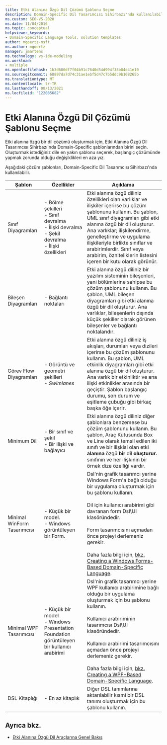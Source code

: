```yaml
---
title: Etki Alanına Özgü Dil Çözümü Şablonu Seçme
description: Domain-Specific Dil Tasarımcısı Sihirbazı'nda kullanılabilen çözüm şablonlarından birini seçerek etki alanına özgü bir dil Domain-Specific öğrenin.
ms.custom: SEO-VS-2020
ms.date: 11/04/2016
ms.topic: conceptual
helpviewer_keywords:
- Domain-Specific Language Tools, solution templates
author: mgoertz-msft
ms.author: mgoertz
manager: jmartens
ms.technology: vs-ide-modeling
ms.workload:
- multiple
ms.openlocfilehash: 1b3d680df7f04b91c7640d54d994f38b84e41e10
ms.sourcegitcommit: 68897da7d74c31ae1ebf5d47c7b5ddc9b108265b
ms.translationtype: MT
ms.contentlocale: tr-TR
ms.lasthandoff: 08/13/2021
ms.locfileid: "122085682"
---
```

# <a name="choosing-a-domain-specific-language-solution-template"></a>Etki Alanına Özgü Dil Çözümü Şablonu Seçme
Etki alanına özgü bir dil çözümü oluşturmak için, Etki Alanına Özgü Dil Tasarımcısı Sihirbazı'nda Domain-Specific şablonlarından birini seçin. Oluşturmak istediğiniz dile en yakın şablonu seçerek, başlangıç çözümünde yapmak zorunda olduğu değişiklikleri en aza yız.

 Aşağıdaki çözüm şablonları, Domain-Specific Dil Tasarımcısı Sihirbazı'nda kullanılabilir.

|Şablon|Özellikler|Açıklama|
|-|-|-|
|Sınıf Diyagramları|- Bölme şekilleri<br />- Sınıf devralma<br />- İlişki devralma<br />- Şekil devralma<br />- İlişki özellikleri|Etki alanına özgü diliniz özellikleri olan varlıklar ve ilişkiler içerirse bu çözüm şablonunu kullanın. Bu şablon, UML sınıf diyagramları gibi etki alanına özgü bir dil oluşturur. Ana varlıklar; ilişkilendirme, genelleştirme ve uygulama ilişkileriyle birlikte sınıflar ve arabirimlerdir. Sınıf veya arabirim, özniteliklerin listesini içeren bir kutu olarak görünür.|
|Bileşen Diyagramları|- Bağlantı noktaları|Etki alanına özgü diliniz bir yazılım sisteminin bileşenleri, yani bölümlerine sahipse bu çözüm şablonunu kullanın. Bu şablon, UML bileşen diyagramları gibi etki alanına özgü bir dil oluşturur. Ana varlıklar, bileşenlerin dışında küçük şekiller olarak görünen bileşenler ve bağlantı noktalarıdır.|
|Görev Flow Diyagramları|- Görüntü ve geometri şekilleri<br />-   *Swimlanes*|Etki alanına özgü diliniz iş akışları, durumları veya dizileri içerirse bu çözüm şablonunu kullanın. Bu şablon, UML etkinlik diyagramları gibi etki alanına özgü bir dil oluşturur. Ana varlık bir etkinliktir ve ana ilişki etkinlikler arasında bir geçiştir. Şablon başlangıç durumu, son durum ve eşitleme çubuğu gibi birkaç başka öğe içerir.|
|Minimum Dil|- Bir sınıf ve şekil<br />- Bir ilişki ve bağlayıcı|Etki alanına özgü diliniz diğer şablonlara benzemese bu çözüm şablonunu kullanın. Bu şablon, Araç Kutusunda Box ve Line olarak temsil edilen iki sınıfı ve bir ilişkisi olan etki **alanına** özgü **bir** dil **oluşturur.** sınıfının ve her ilişkinin bir örnek dize özelliği vardır.|
|Minimal WinForm Tasarımcısı|- Küçük bir model.<br />- Windows görüntüleyen bir Form.|Dsl'nin grafik tasarımcı yerine Windows Form'a bağlı olduğu bir uygulama oluşturmak için bu şablonu kullanın.<br /><br /> Dil için kullanıcı arabirimi gibi davranan form Dsl\UI klasöründedir.<br /><br /> Form tasarımcısını açmadan önce projeyi derlemeniz gerekir.<br /><br /> Daha fazla bilgi için, [bkz. Creating a Windows Forms-Based Domain-Specific Language](../modeling/creating-a-windows-forms-based-domain-specific-language.md).|
|Minimal WPF Tasarımcısı|- Küçük bir model<br />- Windows Presentation Foundation görüntüleyen bir kullanıcı arabirimi|Dsl'nin grafik tasarımcı yerine WPF kullanıcı arabirimine bağlı olduğu bir uygulama oluşturmak için bu şablonu kullanın.<br /><br /> Kullanıcı arabiriminin tasarımcısı Dsl\UI klasöründedir.<br /><br /> Kullanıcı arabirimi tasarımcısını açmadan önce projeyi derlemeniz gerekir.<br /><br /> Daha fazla bilgi için, [bkz. Creating a WPF-Based Domain-Specific Language](../modeling/creating-a-wpf-based-domain-specific-language.md).|
|DSL Kitaplığı|- En az kitaplık|Diğer DSL tanımlarına aktarılabilir kısmi bir DSL tanımı oluşturmak için bu şablonu kullanın.|

## <a name="see-also"></a>Ayrıca bkz.

- [Etki Alanına Özgü Dil Araçlarına Genel Bakış](../modeling/overview-of-domain-specific-language-tools.md)
